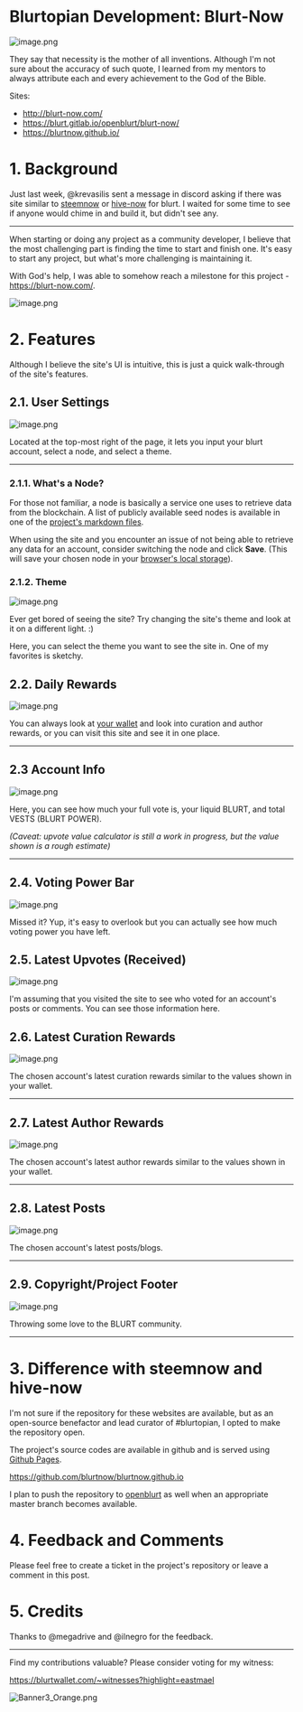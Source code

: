 # Blurtopian Development: Blurt-Now

![image.png](https://img.blurt.world/blurt/eastmael/8368cfbc9de61b1e7b614e489920fc64679aa396.png)

They say that necessity is the mother of all inventions. Although I'm not sure about the accuracy of such quote, I learned from my mentors to always attribute each and every achievement to the God of the Bible.

Sites:

* http://blurt-now.com/
* https://blurt.gitlab.io/openblurt/blurt-now/
* https://blurtnow.github.io/

# 1. Background

Just last week, @krevasilis sent a message in discord asking if there was site similar to [steemnow](https://www.steemnow.com/) or [hive-now](https://hive-now.com/) for blurt. I waited for some time to see if anyone would chime in and build it, but didn't see any.

***

When starting or doing any project as a community developer, I believe that the most challenging part is finding the time to start and finish one. It's easy to start any project, but what's more challenging is maintaining it.

With God's help, I was able to somehow reach a milestone for this project - https://blurt-now.com/.

![image.png](https://img.blurt.world/blurt/eastmael/8368cfbc9de61b1e7b614e489920fc64679aa396.png)

# 2. Features

Although I believe the site's UI is intuitive, this is just a quick walk-through of the site's features.

## 2.1. User Settings

<div class="pull-left">

![image.png](https://img.blurt.world/blurt/eastmael/dd0db3ac4c751f2805d46d1ea2dce2c6ebfa33ce.png)

</div>

Located at the top-most right of the page, it lets you input your blurt account, select a node, and select a theme.

***

### 2.1.1. What's a Node?

For those not familiar, a node is basically a service one uses to retrieve data from the blockchain. A list of publicly available seed nodes is available in one of the [project's markdown files](https://gitlab.com/blurt/blurt/-/blob/dev/doc/devs/networknodes.md).

When using the site and you encounter an issue of not being able to retrieve any data for an account, consider switching the node and click **Save**. (This will save your chosen node in your [browser's local storage](https://en.wikipedia.org/wiki/Web_storage)).

### 2.1.2. Theme

<div class="pull-left">

![image.png](https://img.blurt.world/blurt/eastmael/c5731684887c913e1ee0f441f0ee62078cf02835.png)

</div>

Ever get bored of seeing the site? Try changing the site's theme and look at it on a different light. :)

Here, you can select the theme you want to see the site in. One of my favorites is sketchy. 

## 2.2. Daily Rewards

<div class="pull-left">

![image.png](https://img.blurt.world/blurt/eastmael/a862f1b9972ffc613ff11c1b9a9d914c03cb7a12.png)

</div>

You can always look at [your wallet](https://blurtwallet.com) and look into curation and author rewards, or you can visit this site and see it in one place.

***

## 2.3 Account Info

<div class="pull-left">

![image.png](https://img.blurt.world/blurt/eastmael/930258051de2d3bfea94e94c70074fc90e7117bf.png)

</div>

Here, you can see how much your full vote is, your liquid BLURT, and total VESTS (BLURT POWER).

*(Caveat: upvote value calculator is still a work in progress, but the value shown is a rough estimate)*

***

## 2.4. Voting Power Bar

![image.png](https://img.blurt.world/blurt/eastmael/a34d26827a1ccd535c8217e8547cea27b8cee5bb.png)

Missed it? Yup, it's easy to overlook but you can actually see how much voting power you have left.

## 2.5. Latest Upvotes (Received)

<div class="pull-left">

![image.png](https://img.blurt.world/blurt/eastmael/19e71a998f07096fb3bad361468fea0bc9fc5cf3.png)

</div>

I'm assuming that you visited the site to see who voted for an account's posts or comments. You can see those information here.

## 2.6. Latest Curation Rewards

<div class="pull-left">

![image.png](https://img.blurt.world/blurt/eastmael/3fbaf934a7357982f8e3d215ee4aa9a52d8545d8.png)

</div>

The chosen account's latest curation rewards similar to the values shown in your wallet.

***

## 2.7. Latest Author Rewards

<div class="pull-left">

![image.png](https://img.blurt.world/blurt/eastmael/8b5f6fa81c6f30181ffd307cb5359870777f77a6.png)

</div>

The chosen account's latest author rewards similar to the values shown in your wallet.

***

## 2.8. Latest Posts

<div class="pull-left">

![image.png](https://img.blurt.world/blurt/eastmael/254124d5fd8f8ee54705050afb0d92258c415ac3.png)

</div>

The chosen account's latest posts/blogs.

***

## 2.9. Copyright/Project Footer


![image.png](https://img.blurt.world/blurt/eastmael/917e800e4c075e7b43d0de3f23537f3feacb22f6.png)

Throwing some love to the BLURT community.

***

# 3. Difference with steemnow and hive-now

I'm not sure if the repository for these websites are available, but as an open-source benefactor and lead curator of #blurtopian, I opted to make the repository open.

The project's source codes are available in github and is served using [Github Pages](https://pages.github.com/).

https://github.com/blurtnow/blurtnow.github.io

I plan to push the repository to [openblurt](https://gitlab.com/blurt/openblurt) as well when an appropriate master branch becomes available.

# 4. Feedback and Comments

Please feel free to create a ticket in the project's repository or leave a comment in this post.

# 5. Credits

Thanks to @megadrive and @ilnegro for the feedback.

***

Find my contributions valuable? Please consider voting for my witness:

https://blurtwallet.com/~witnesses?highlight=eastmael

![Banner3_Orange.png](https://img.blurt.world/blurt/eastmael/38fb3c761d2f87a2b5170732d3d175d1c78e6551.png)